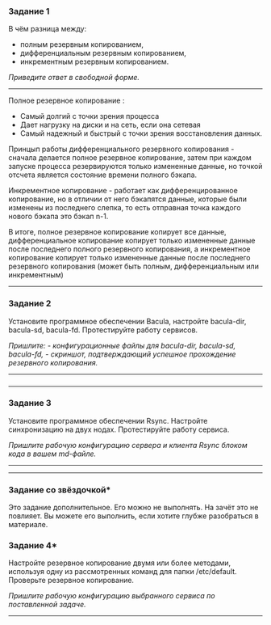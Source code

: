 ### Задание 1

В чём разница между:

- полным резервным копированием,
- дифференциальным резервным копированием,
- инкрементным резервным копированием.

*Приведите ответ в свободной форме.*

---
Полное резервное копирование :
- Самый долгий с точки зрения процесса
- Дает нагрузку на диски и на сеть, если она сетевая
- Самый надежный и быстрый с точки зрения восстановления
данных.

Принцып работы дифференциального резервного
копирования - сначала делается полное резервное копирование,
затем при каждом запуске процесса резервируются только
измененные данные, но точкой отсчета является состояние
времени полного бэкапа.

Инкрементное копирование - работает как дифференцированное
копирование, но в отличии от него бэкапятся данные, которые
были изменены из последнего слепка, то есть отправная точка
каждого нового бэкапа это бэкап n-1.

В итоге, полное резервное копирование копирует все данные,
дифференциальное копирование копирует только измененные данные
после последнего полного резервного копирования, а инкрементное
копирование копирует только измененные данные после последнего
резервного копирования (может быть полным, дифференциальным или инкрементным)

---
### Задание 2

Установите программное обеспечении Bacula, настройте bacula-dir, bacula-sd,  bacula-fd. Протестируйте работу сервисов.

*Пришлите:*
*- конфигурационные файлы для bacula-dir, bacula-sd,  bacula-fd,*
*- скриншот, подтверждающий успешное прохождение резервного копирования.*

---

###
---
### Задание 3

Установите программное обеспечении Rsync. Настройте синхронизацию на двух нодах. Протестируйте работу сервиса.

*Пришлите рабочую конфигурацию сервера и клиента Rsync блоком кода в вашем md-файле.*

---


---
### Задание со звёздочкой*
Это задание дополнительное. Его можно не выполнять. На зачёт это не повлияет. Вы можете его выполнить, если хотите глубже разобраться в материале.

### Задание 4*

Настройте резервное копирование двумя или более методами, используя одну из рассмотренных команд для папки /etc/default. Проверьте резервное копирование.

*Пришлите рабочую конфигурацию выбранного сервиса по поставленной задаче.*

---
